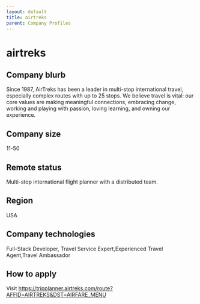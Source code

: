```yaml
---
layout: default
title: airtreks
parent: Company Profiles
---
```


# airtreks

## Company blurb

Since 1987, AirTreks has been a leader in multi-stop international travel, especially complex routes with up to 25 stops. We believe travel is vital: our core values are making meaningful connections, embracing change, working and playing with passion, loving learning, and owning our experience.

## Company size

11-50

## Remote status

Multi-stop international flight planner with a distributed team.

## Region

USA

## Company technologies

Full-Stack Developer, Travel Service Expert,Experienced Travel Agent,Travel Ambassador 

## How to apply

Visit https://tripplanner.airtreks.com/route?AFFID=AIRTREKS&DST=AIRFARE_MENU
